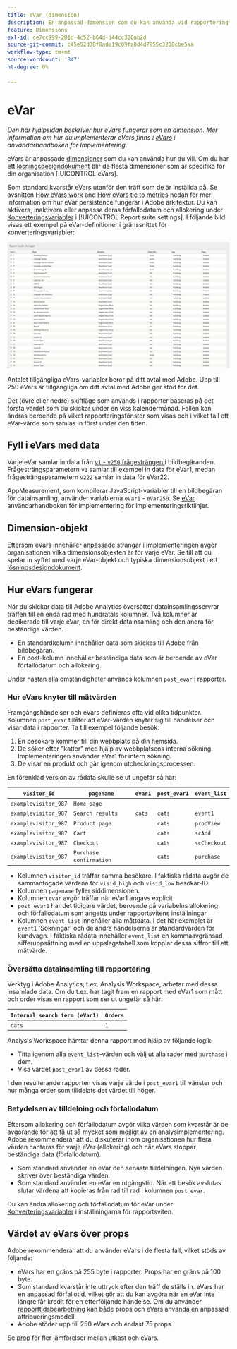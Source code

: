 ```yaml
---
title: eVar (dimension)
description: En anpassad dimension som du kan använda vid rapportering.
feature: Dimensions
exl-id: ce7cc999-281d-4c52-b64d-d44cc320ab2d
source-git-commit: c45e52d38f8ade19c09fa0d4d7955c3208cbe5aa
workflow-type: tm+mt
source-wordcount: '847'
ht-degree: 0%

---
```


# eVar

*Den här hjälpsidan beskriver hur eVars fungerar som en [dimension](overview.md). Mer information om hur du implementerar eVars finns i [eVars](/help/implement/vars/page-vars/evar.md) i användarhandboken för Implementering.*

eVars är anpassade [dimensioner](overview.md) som du kan använda hur du vill. Om du har ett [lösningsdesigndokument](/help/implement/prepare/solution-design.md) blir de flesta dimensioner som är specifika för din organisation [!UICONTROL eVars].

Som standard kvarstår eVars utanför den träff som de är inställda på. Se avsnitten [How eVars work](#how-evars-work) and [How eVars tie to metrics](#how-evars-tie-to-metrics) nedan för mer information om hur eVar persistence fungerar i Adobe arkitektur. Du kan aktivera, inaktivera eller anpassa deras förfallodatum och allokering under [Konverteringsvariabler](/help/admin/admin/c-manage-report-suites/c-edit-report-suites/conversion-var-admin/conversion-var-admin.md) i [!UICONTROL Report suite settings]. I följande bild visas ett exempel på eVar-definitioner i gränssnittet för konverteringsvariabler:

![Evar-exempel](assets/evars-sample.png)

Antalet tillgängliga eVars-variabler beror på ditt avtal med Adobe. Upp till 250 eVars är tillgängliga om ditt avtal med Adobe ger stöd för det.

Det (övre eller nedre) skiftläge som används i rapporter baseras på det första värdet som du skickar under en viss kalendermånad. Fallen kan ändras beroende på vilket rapporteringsfönster som visas och i vilket fall ett eVar-värde som samlas in först under den tiden.

## Fyll i eVars med data

Varje eVar samlar in data från [`v1` - `v250` frågesträngen ](/help/implement/validate/query-parameters.md) i bildbegäranden. Frågesträngsparametern `v1` samlar till exempel in data för eVar1, medan frågesträngsparametern `v222` samlar in data för eVar22.

AppMeasurement, som kompilerar JavaScript-variabler till en bildbegäran för datainsamling, använder variablerna `eVar1` - `eVar250`. Se [eVar](/help/implement/vars/page-vars/evar.md) i användarhandboken för implementering för implementeringsriktlinjer.

## Dimension-objekt

Eftersom eVars innehåller anpassade strängar i implementeringen avgör organisationen vilka dimensionsobjekten är för varje eVar. Se till att du spelar in syftet med varje eVar-objekt och typiska dimensionsobjekt i ett [lösningsdesigndokument](/help/implement/prepare/solution-design.md).

## Hur eVars fungerar

När du skickar data till Adobe Analytics översätter datainsamlingsservrar träffen till en enda rad med hundratals kolumner. Två kolumner är dedikerade till varje eVar, en för direkt datainsamling och den andra för beständiga värden.

* En standardkolumn innehåller data som skickas till Adobe från bildbegäran.
* En post-kolumn innehåller beständiga data som är beroende av eVar förfallodatum och allokering.

Under nästan alla omständigheter används kolumnen `post_evar` i rapporter.

### Hur eVars knyter till mätvärden

Framgångshändelser och eVars definieras ofta vid olika tidpunkter. Kolumnen `post_evar` tillåter att eVar-värden knyter sig till händelser och visar data i rapporter. Ta till exempel följande besök:

1. En besökare kommer till din webbplats på din hemsida.
2. De söker efter &quot;katter&quot; med hjälp av webbplatsens interna sökning. Implementeringen använder eVar1 för intern sökning.
3. De visar en produkt och går igenom utcheckningsprocessen.

En förenklad version av rådata skulle se ut ungefär så här:

| `visitor_id` | `pagename` | `evar1` | `post_evar1` | `event_list` |
| --- | --- | --- | --- | --- |
| `examplevisitor_987` | `Home page` | | | |
| `examplevisitor_987` | `Search results` | `cats` | `cats` | `event1` |
| `examplevisitor_987` | `Product page` | | `cats` | `prodView` |
| `examplevisitor_987` | `Cart` | | `cats` | `scAdd` |
| `examplevisitor_987` | `Checkout` | | `cats` | `scCheckout` |
| `examplevisitor_987` | `Purchase confirmation` | | `cats` | `purchase` |

* Kolumnen `visitor_id` träffar samma besökare. I faktiska rådata avgör de sammanfogade värdena för `visid_high` och `visid_low` besökar-ID.
* Kolumnen `pagename` fyller siddimensionen.
* Kolumnen `evar` avgör träffar när eVar1 angavs explicit.
* `post_evar1` har det tidigare värdet, beroende på variabelns allokering och förfallodatum som angetts under rapportsvitens inställningar.
* Kolumnen `event_list` innehåller alla måttdata. I det här exemplet är `event1` &#39;Sökningar&#39; och de andra händelserna är standardvärden för kundvagn. I faktiska rådata innehåller `event_list` en kommaavgränsad sifferuppsättning med en uppslagstabell som kopplar dessa siffror till ett mätvärde.

### Översätta datainsamling till rapportering

Verktyg i Adobe Analytics, t.ex. Analysis Workspace, arbetar med dessa insamlade data. Om du t.ex. har tagit fram en rapport med eVar1 som mått och order visas en rapport som ser ut ungefär så här:

| `Internal search term (eVar1)` | `Orders` |
| --- | --- |
| `cats` | `1` |

Analysis Workspace hämtar denna rapport med hjälp av följande logik:

* Titta igenom alla `event_list`-värden och välj ut alla rader med `purchase` i dem.
* Visa värdet `post_evar1` av dessa rader.

I den resulterande rapporten visas varje värde i `post_evar1` till vänster och hur många order som tilldelats det värdet till höger.

### Betydelsen av tilldelning och förfallodatum

Eftersom allokering och förfallodatum avgör vilka värden som kvarstår är de avgörande för att få ut så mycket som möjligt av en analysimplementering. Adobe rekommenderar att du diskuterar inom organisationen hur flera värden hanteras för varje eVar (allokering) och när eVars stoppar beständiga data (förfallodatum).

* Som standard använder en eVar den senaste tilldelningen. Nya värden skriver över beständiga värden.
* Som standard använder en eVar en utgångstid. När ett besök avslutas slutar värdena att kopieras från rad till rad i kolumnen `post_evar`.

Du kan ändra allokering och förfallodatum för eVar under [Konverteringsvariabler](/help/admin/admin/c-manage-report-suites/c-edit-report-suites/conversion-var-admin/conversion-var-admin.md) i inställningarna för rapportsviten.

## Värdet av eVars över props

Adobe rekommenderar att du använder eVars i de flesta fall, vilket stöds av följande:

* eVars har en gräns på 255 byte i rapporter. Props har en gräns på 100 byte.
* Som standard kvarstår inte uttryck efter den träff de ställs in. eVars har en anpassad förfallotid, vilket gör att du kan avgöra när en eVar inte längre får kredit för en efterföljande händelse. Om du använder [rapporttidsbearbetning](/help/components/vrs/vrs-report-time-processing.md) kan både props och eVars använda en anpassad attribueringsmodell.
* Adobe stöder upp till 250 eVars och endast 75 props.

Se [prop](prop.md) för fler jämförelser mellan utkast och eVars.
